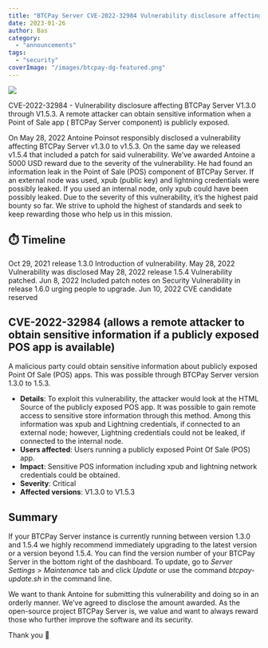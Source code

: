 ```yaml
---
title: "BTCPay Server CVE-2022-32984 Vulnerability disclosure affecting BTCPay Server V1.3.0 through V1.5.3"
date: 2023-01-26
author: Bas
category:
  - "announcements"
tags:
  - "security"
coverImage: "/images/btcpay-dg-featured.png"
---
```


![](/images/BTCPay_Vuln_Disc_1.3.0-1.5.3.png)

CVE-2022-32984 - Vulnerability disclosure affecting BTCPay Server V1.3.0 through V1.5.3.
A remote attacker can obtain sensitive information when a Point of Sale app ( BTCPay Server component) is publicly exposed. 

On May 28, 2022 Antoine Poinsot responsibly disclosed a vulnerability affecting BTCPay Server v1.3.0 to v1.5.3. On the same day we released v1.5.4 that included a patch for said vulnerability. We’ve awarded Antoine a 5000 USD reward due to the severity of the vulnerability. 
He had found an information leak in the Point of Sale (POS) component of BTCPay Server. If an external node was used, xpub (public key) and lightning credentials were possibly leaked. If you used an internal node, only xpub could have been possibly leaked. Due to the severity of this vulnerability, it’s the highest paid bounty so far. We strive to uphold the highest of standards and seek to keep rewarding those who help us in this mission.

## ⏱️ Timeline 

Oct 29, 2021 release 1.3.0 
	Introduction of vulnerability.
May 28, 2022 Vulnerability was disclosed
May 28, 2022 release 1.5.4
	Vulnerability patched.
Jun 8, 2022 Included patch notes on Security Vulnerability in release 1.6.0 urging people to upgrade.
Jun 10, 2022 CVE candidate reserved

## CVE-2022-32984 (allows a remote attacker to obtain sensitive information if a publicly exposed POS app is available) 
A malicious party could obtain sensitive information about publicly exposed Point Of Sale (POS) apps. 
This was possible through BTCPay Server version 1.3.0 to 1.5.3. 

- **Details**: To exploit this vulnerability, the attacker would look at the HTML Source of the publicly exposed POS app. It was possible to gain remote access to sensitive store information through this method. Among this information was xpub and Lightning credentials, if connected to an external node; however, Lightning credentials could not be leaked, if connected to the internal node. 
- **Users affected**: Users running a publicly exposed Point Of Sale (POS) app. 
- **Impact**: Sensitive POS information including xpub and lightning network credentials could be obtained.
- **Severity**: Critical
- **Affected versions**: V1.3.0 to V1.5.3

## Summary

If your BTCPay Server instance is currently running between version 1.3.0 and 1.5.4 we highly recommend immediately upgrading to the latest version or a version beyond 1.5.4.
You can find the version number of your BTCPay Server in the bottom right of the dashboard. To update, go to _Server Settings_ > _Maintenance_ tab and click _Update_ or use the command _btcpay-update.sh_ in the command line.

We want to thank Antoine for submitting this vulnerability and doing so in an orderly manner. We’ve agreed to disclose the amount awarded. As the open-source project BTCPay Server is, we value and want to always reward those who further improve the software and its security. 

Thank you 💚
